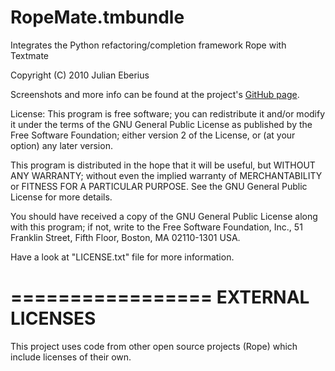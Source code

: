 **RopeMate.tmbundle**
===========================

Integrates the Python refactoring/completion framework Rope with Textmate

Copyright (C) 2010 Julian Eberius

Screenshots and more info can be found at the project's [GitHub page](http://julianeberius.github.com/RopeMate.tmbundle/).

License: 
This program is free software; you can redistribute it and/or modify
it under the terms of the GNU General Public License as published by
the Free Software Foundation; either version 2 of the License, or
(at your option) any later version.

This program is distributed in the hope that it will be useful,
but WITHOUT ANY WARRANTY; without even the implied warranty of
MERCHANTABILITY or FITNESS FOR A PARTICULAR PURPOSE.  See the
GNU General Public License for more details.

You should have received a copy of the GNU General Public License along
with this program; if not, write to the Free Software Foundation, Inc.,
51 Franklin Street, Fifth Floor, Boston, MA 02110-1301 USA.

Have a look at "LICENSE.txt" file for more information.

=================
EXTERNAL LICENSES
=================

This project uses code from other open source projects (Rope) 
which include licenses of their own.
